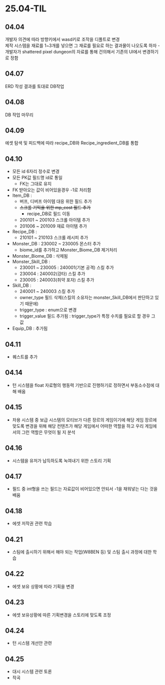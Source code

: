# 25.04-TIL
## 04.04
개발자 의견에 따라 방향키에서 wasd키로 조작을 디폴트로 변경   
제작 시스템을 재료를 1~3개를 넣으면 그 재료를 필요로 하는 결과물이 나오도록 하자 - 개발자가 shattered pixel dungeon의 자료를 통해 건의해서 기존의 UI에서 변경하기로 정함  
  
## 04.07
ERD 작성 결과를 토대로 DB작업
  
## 04.08
DB 작업 마무리
  
## 04.09  
에셋 탐색 및 피드백에 따라 recipe_DB와 Recipe_ingredient_DB를 통합

## 04.10
- 모든 id 6자리 정수로 변경  
- 모든 PK값 필드명 id로 통일  
    - FK는 그대로 유지  
- FK 받아오는 값이 비어있을경우 -1로 처리함  
- Item_DB :  
    - 버프, 디버프 아이템 대응 위한 필드 추가  
    - ~~스크롤 기믹을 위한 mp_cost 필드 추가~~  
        - recipe_DB로 필드 이동  
    - 200101 ~ 200103 스크롤 아이템 추가  
    - 201006 ~ 201009 재료 아이템 추가  
- Recipe_DB :  
    - 210101 ~ 210103 스크롤 레시피 추가  
- Monster_DB : 230002 ~ 230005 몬스터 추가  
    - biome_id를 추가하고 Monster_Biome_DB 제거처리  
- Monster_Biome_DB : 삭제됨  
- Monster_Skill_DB :  
    - 230001 ~ 230005 : 240001(기본 공격) 스킬 추가  
    - 230004 : 240002(강타) 스킬 추가  
    - 230005 : 240003(취약 포자) 스킬 추가  
- Skill_DB :  
    - 240001 ~ 240003 스킬 추가  
    - owner_type 필드 삭제(스킬의 소유자는 monster_Skill_DB에서 판단하고 있기 때문에)  
    - trigger_type : enum으로 변경  
    - trigger_value 필드 추가됨 : trigger_type가 특정 수치를 필요로 할 경우 그 값  
- Equip_DB : 추가됨  

## 04.11
- 퀘스트를 추가
  
## 04.14
- 턴 시스템을 float 자료형의 행동력 기반으로 진행하기로 정하면서 부동소수점에 대해 배움

## 04.15
- 차용 시스템 중 보급 시스템의 모티브가 다른 장르의 게임이기에 해당 게임 장르에 맞도록 변경을 위해 해당 컨텐츠가 해당 게임에서 어떠한 역할을 하고 우리 게임에서의 그런 역할은 무엇이 될 지 분석
  
## 04.16
- 시스템을 유저가 납득하도록 녹여내기 위한 스토리 기획
  
## 04.17  
- 필드 중 int형을 쓰는 필드는 자료값이 비어있으면 안되서 -1을 채워넣는 다는 것을 배움
  
## 04.18
- 에셋 저작권 관련 학습

## 04.21
- 스팀에 출시하기 위해서 해야 되는 작업(W8BEN 등) 및 스팀 출시 과정에 대한 학습
  
## 04.22
- 에셋 보유 상황에 따라 기획을 변경
  
## 04.23
- 에셋 보유상황에 따른 기획변경을 스토리에 맞도록 조정
  
## 04.24
- 턴 시스템 개선안 관련
  
## 04.25
- 대시 시스템 관련 토론  
- 작곡
